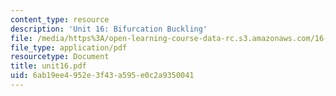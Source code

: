 ```yaml
---
content_type: resource
description: 'Unit 16: Bifurcation Buckling'
file: /media/https%3A/open-learning-course-data-rc.s3.amazonaws.com/16-20-structural-mechanics-fall-2002/6ab19ee4952e3f43a595e0c2a9350041_unit16.pdf
file_type: application/pdf
resourcetype: Document
title: unit16.pdf
uid: 6ab19ee4-952e-3f43-a595-e0c2a9350041
---
```

